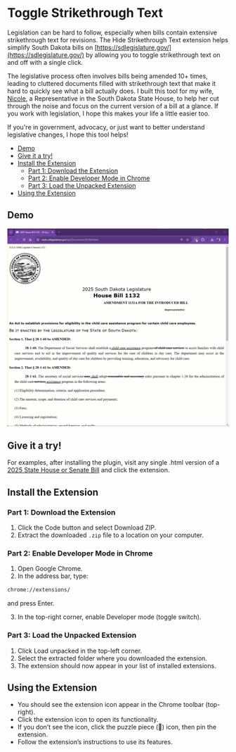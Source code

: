# Toggle Strikethrough Text <!-- omit in toc -->

Legislation can be hard to follow, especially when bills contain extensive strikethrough text for revisions. The Hide Strikethrough Text extension helps simplify South Dakota bills on [https://sdlegislature.gov/](https://sdlegislature.gov/) by allowing you to toggle strikethrough text on and off with a single click.

The legislative process often involves bills being amended 10+ times, leading to cluttered documents filled with strikethrough text that make it hard to quickly see what a bill actually does. I built this tool for my wife, [Nicole](https://www.nicoleforhouse.com), a Representative in the South Dakota State House, to help her cut through the noise and focus on the current version of a bill at a glance. If you work with legislation, I hope this makes your life a little easier too.

If you're in government, advocacy, or just want to better understand legislative changes, I hope this tool helps!  

- [Demo](#demo)
- [Give it a try!](#give-it-a-try)
- [Install the Extension](#install-the-extension)
  - [Part 1: Download the Extension](#part-1-download-the-extension)
  - [Part 2: Enable Developer Mode in Chrome](#part-2-enable-developer-mode-in-chrome)
  - [Part 3: Load the Unpacked Extension](#part-3-load-the-unpacked-extension)
- [Using the Extension](#using-the-extension)

## Demo
![./assets/demo.gif](./assets/demo.gif)

## Give it a try!
For examples, after installing the plugin, visit any single .html version of a [2025 State House or Senate Bill](https://sdlegislature.gov/Session/Bills/70) and click the extension. 

## Install the Extension

### Part 1: Download the Extension

1. Click the Code button and select Download ZIP.
2. Extract the downloaded `.zip` file to a location on your computer.

### Part 2: Enable Developer Mode in Chrome

1. Open Google Chrome.
2. In the address bar, type:

```bash
chrome://extensions/
```

and press Enter.

3. In the top-right corner, enable Developer mode (toggle switch).

### Part 3: Load the Unpacked Extension

1. Click Load unpacked in the top-left corner.
2. Select the extracted folder where you downloaded the extension.
3. The extension should now appear in your list of installed extensions.

## Using the Extension

* You should see the extension icon appear in the Chrome toolbar (top-right).
* Click the extension icon to open its functionality.
* If you don’t see the icon, click the puzzle piece (🧩) icon, then pin the extension.
* Follow the extension’s instructions to use its features.

